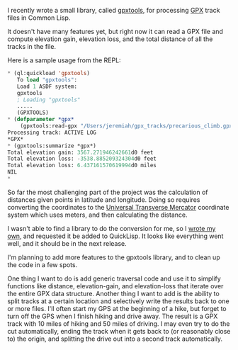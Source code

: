 I recently wrote a small library, called [gpxtools](https://github.com/jl2/gpxtools), for processing [GPX](https://en.wikipedia.org/wiki/GPS_Exchange_Format) track files in Common Lisp.

It doesn't have many features yet, but right now it can read a GPX file and compute elevation gain, elevation loss, and the total distance of all the tracks in the file.

Here is a sample usage from the REPL:

``` lisp
* (ql:quickload 'gpxtools)
   To load "gpxtools":
   Load 1 ASDF system:
   gpxtools
   ; Loading "gpxtools"
   .....
   (GPXTOOLS)
* (defparameter *gpx*
    (gpxtools:read-gpx "/Users/jeremiah/gpx_tracks/precarious_climb.gpx"))
Processing track: ACTIVE LOG
*GPX*
* (gpxtools:summarize *gpx*)
Total elevation gain: 3567.271946242661d0 feet
Total elevation loss: -3538.885209324304d0 feet
Total elevation loss: 6.437161570619994d0 miles
NIL
*
```

So far the most challenging part of the project was the calculation of distances given points in latitude and longitude.  Doing so requires converting the coordinates to the [Universal Transverse Mercator](https://en.wikipedia.org/wiki/Universal_Transverse_Mercator_coordinate_system) coordinate system which uses meters, and then calculating the distance.

I wasn't able to find a library to do the conversion for me, so I [wrote my own](https://github.com/jl2/utm), and requested it be added to QuickLisp.  It looks like everything went well, and it should be in the next release.

I'm planning to add more features to the gpxtools library, and to clean up the code in a few spots.

One thing I want to do is add generic traversal code and use it to simplify functions like distance, elevation-gain, and elevation-loss that iterate over the entire GPX data structure.
Another thing I want to add is the ability to split tracks at a certain location and selectively write the results back to one or more files.  I'll often start my GPS at the beginning of a hike, but forget to turn off the GPS when I finish hiking and drive away. The result is a GPX track with 10 miles of hiking and 50 miles of driving.  I may even try to do the cut automatically, ending the track when it gets back to (or reasonably close to) the origin, and splitting the drive out into a second track automatically.

